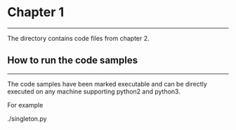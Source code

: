 # Chapter 1
---
The directory contains code files from chapter 2.

## How to run the code samples
---
The code samples have been marked executable and can be directly executed on any machine supporting
python2 and python3.

For example

./singleton.py

